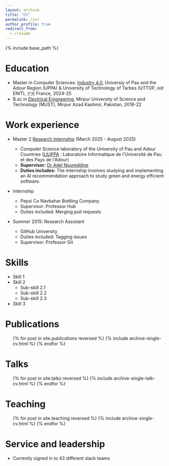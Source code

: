 ```yaml
---
layout: archive
title: "CV"
permalink: /cv/
author_profile: true
redirect_from:
  - /resume
---
```


{% include base_path %}

Education
======
* Master in Computer Sciences: <a href="https://formation.univ-pau.fr/en/programs/science-technology-health-STS/master-degree-XB/master-computer-science-L7EMC9TO//m2-industry-4-0-L7EMCSH1.html" target="_blank">Industry 4.0</a>, Universiy of Pau and the Adour Region (UPPA) & University of Technology of Tarbes (UTTOP, old ENIT), 🇫🇷 France, 2024-25
* B.sc in <a href="https://must.edu.pk/electrical-engineering/" target="_blank">Electrical Enigneering</a>, Mirpur University of Science and Technology (MUST), Mirpur Azad Kashmir, Pakistan, 2018-22

Work experience
======
* Master 2 <a href="https://www.noureddine.org/research/behave/internship-2025" target="_blank">Research Internship</a> (March 2025 - August 2025)
  * Computer Science laboratory of the University of Pau and Adour Countries (<a href="https://liuppa.univ-pau.fr/fr/index.html" target="_blank">LIUPPA</a> : Laboratoire Informatique de l'Université de Pau et des Pays de l'Adour)
  * **Supervisor:** <a href="https://www.noureddine.org/" target="_blank">Dr Adel Noureddine</a>
  * **Duties includes:** The internship involves studying and implementing an AI recommendation approach to study green and energy efficient software.

* Internship
  * Pepsi Co Navbahar Bottling Company
  * Supervisor: Professor Hub
  * Duties included: Merging pull requests

* Summer 2015: Research Assistant
  * GitHub University
  * Duties included: Tagging issues
  * Supervisor: Professor Git
  
Skills
======
* Skill 1
* Skill 2
  * Sub-skill 2.1
  * Sub-skill 2.2
  * Sub-skill 2.3
* Skill 3

Publications
======
  <ul>{% for post in site.publications reversed %}
    {% include archive-single-cv.html %}
  {% endfor %}</ul>
  
Talks
======
  <ul>{% for post in site.talks reversed %}
    {% include archive-single-talk-cv.html  %}
  {% endfor %}</ul>
  
Teaching
======
  <ul>{% for post in site.teaching reversed %}
    {% include archive-single-cv.html %}
  {% endfor %}</ul>
  
Service and leadership
======
* Currently signed in to 43 different slack teams
